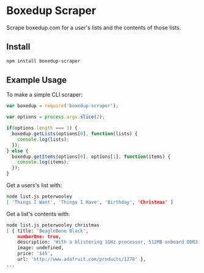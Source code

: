 Boxedup Scraper
===============

Scrape boxedup.com for a user's lists and the contents of those lists.

## Install
```bash
npm install boxedup-scraper
```

## Example Usage
To make a simple CLI scraper:
```js
var boxedup = require('boxedup-scraper');

var options = process.argv.slice(2);

if(options.length === 1) {
  boxedup.getLists(options[0], function(lists) {
    console.log(lists);
  });
} else {
  boxedup.getItems(options[0], options[1], function(items) {
    console.log(items);
  });
}
```

Get a users's list with:
```bash
node list.js peterwooley
[ 'Things I Want', 'Things I Have', 'Birthday', 'Christmas' ]
```

Get a list's contents with:
```bash
node list.js peterwooley christmas
[ { title: 'BeagleBone Black',
    numberOne: true,
    description: 'With a blistering 1GHz processor, 512MB onboard DDR3 RAM, built in 2GB storage with pre-installed...',
    image: undefined,
    price: '$45',
    url: 'http://www.adafruit.com/products/1278' },
...
```


